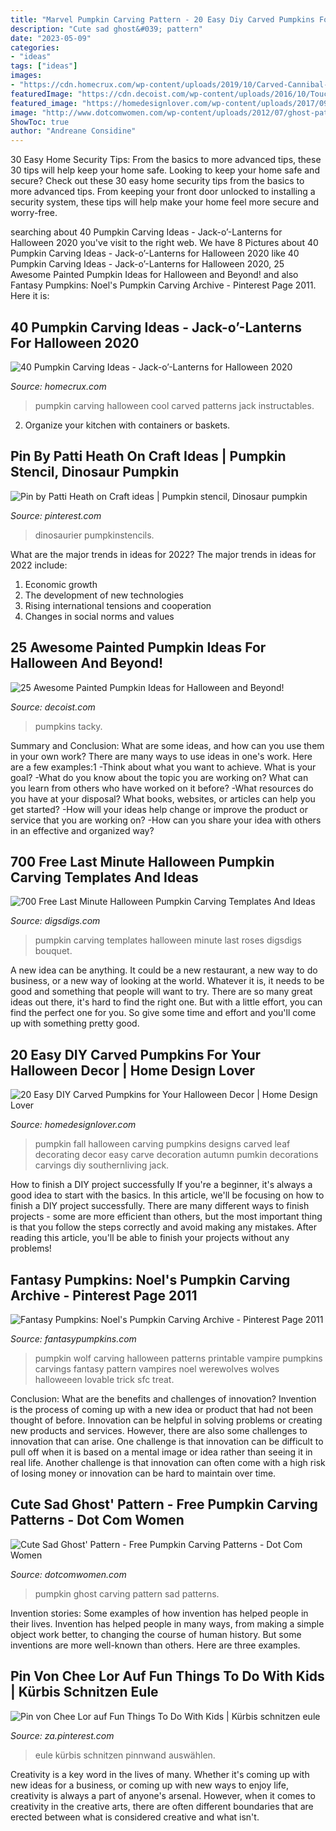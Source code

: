 ```yaml
---
title: "Marvel Pumpkin Carving Pattern - 20 Easy Diy Carved Pumpkins For Your Halloween Decor"
description: "Cute sad ghost&#039; pattern"
date: "2023-05-09"
categories:
- "ideas"
tags: ["ideas"]
images:
- "https://cdn.homecrux.com/wp-content/uploads/2019/10/Carved-Cannibal-Pumpkin.jpg"
featuredImage: "https://cdn.decoist.com/wp-content/uploads/2016/10/Touch-of-tacky-color-and-pattern-for-the-Halloween-pumpkin.jpg"
featured_image: "https://homedesignlover.com/wp-content/uploads/2017/09/17-carve_leaf.jpg"
image: "http://www.dotcomwomen.com/wp-content/uploads/2012/07/ghost-pattern-pumpkin.jpg"
ShowToc: true
author: "Andreane Considine"
---
```



30 Easy Home Security Tips: From the basics to more advanced tips, these 30 tips will help keep your home safe.
Looking to keep your home safe and secure? Check out these 30 easy home security tips from the basics to more advanced tips. From keeping your front door unlocked to installing a security system, these tips will help make your home feel more secure and worry-free.

	

		
searching about 40 Pumpkin Carving Ideas - Jack-o’-Lanterns for Halloween 2020 you've visit to the right web. We have 8 Pictures about 40 Pumpkin Carving Ideas - Jack-o’-Lanterns for Halloween 2020 like 40 Pumpkin Carving Ideas - Jack-o’-Lanterns for Halloween 2020, 25 Awesome Painted Pumpkin Ideas for Halloween and Beyond! and also Fantasy Pumpkins: Noel&#039;s Pumpkin Carving Archive - Pinterest Page 2011. Here it is:
		
    
## 40 Pumpkin Carving Ideas - Jack-o’-Lanterns For Halloween 2020

<img loading=lazy src="https://cdn.homecrux.com/wp-content/uploads/2019/10/Carved-Cannibal-Pumpkin.jpg" onerror="this.onerror=null;this.src='https://tse2.mm.bing.net/th?id=OIP.GAD0RGPbvhSIry9N42qN0QHaJ4&amp;pid=15.1';" alt="40 Pumpkin Carving Ideas - Jack-o’-Lanterns for Halloween 2020">

_Source: homecrux.com_

>pumpkin carving halloween cool carved patterns jack instructables. 

	

2. Organize your kitchen with containers or baskets.

    
## Pin By Patti Heath On Craft Ideas | Pumpkin Stencil, Dinosaur Pumpkin

<img loading=lazy src="https://i.pinimg.com/736x/35/cb/ce/35cbce96ea7518924a56e3fc72be0bb1.jpg" onerror="this.onerror=null;this.src='https://tse3.mm.bing.net/th?id=OIP.hc7rmylsNqPEehdQLwLvEQHaIy&amp;pid=15.1';" alt="Pin by Patti Heath on Craft ideas | Pumpkin stencil, Dinosaur pumpkin">

_Source: pinterest.com_

>dinosaurier pumpkinstencils. 

	

What are the major trends in ideas for 2022?
The major trends in ideas for 2022 include: 
1. Economic growth 
2. The development of new technologies 
3. Rising international tensions and cooperation 
4. Changes in social norms and values 

    
## 25 Awesome Painted Pumpkin Ideas For Halloween And Beyond!

<img loading=lazy src="https://cdn.decoist.com/wp-content/uploads/2016/10/Touch-of-tacky-color-and-pattern-for-the-Halloween-pumpkin.jpg" onerror="this.onerror=null;this.src='https://tse1.mm.bing.net/th?id=OIP.udk_pElh8QzLgVTIJmALAQHaLH&amp;pid=15.1';" alt="25 Awesome Painted Pumpkin Ideas for Halloween and Beyond!">

_Source: decoist.com_

>pumpkins tacky. 

	

Summary and Conclusion: What are some ideas, and how can you use them in your own work?
There are many ways to use ideas in one's work. Here are a few examples:1 
-Think about what you want to achieve. What is your goal? 
-What do you know about the topic you are working on? What can you learn from others who have worked on it before? 
-What resources do you have at your disposal? What books, websites, or articles can help you get started? 
-How will your ideas help change or improve the product or service that you are working on? 
-How can you share your idea with others in an effective and organized way?

    
## 700 Free Last Minute Halloween Pumpkin Carving Templates And Ideas

<img loading=lazy src="https://www.digsdigs.com/photos/2011/10/700-free-last-minute-halloween-pumpkin-carving-templates-and-ideas-11.jpg" onerror="this.onerror=null;this.src='https://tse4.mm.bing.net/th?id=OIP.xKXre1cqqM0DvwKNjH2IvgHaLI&amp;pid=15.1';" alt="700 Free Last Minute Halloween Pumpkin Carving Templates And Ideas">

_Source: digsdigs.com_

>pumpkin carving templates halloween minute last roses digsdigs bouquet. 

	

A new idea can be anything. It could be a new restaurant, a new way to do business, or a new way of looking at the world. Whatever it is, it needs to be good and something that people will want to try. There are so many great ideas out there, it's hard to find the right one. But with a little effort, you can find the perfect one for you. So give some time and effort and you'll come up with something pretty good.

    
## 20 Easy DIY Carved Pumpkins For Your Halloween Decor | Home Design Lover

<img loading=lazy src="https://homedesignlover.com/wp-content/uploads/2017/09/17-carve_leaf.jpg" onerror="this.onerror=null;this.src='https://tse3.mm.bing.net/th?id=OIP.bt3XT2FjVVewIRJ-2La4EQHaLH&amp;pid=15.1';" alt="20 Easy DIY Carved Pumpkins for Your Halloween Decor | Home Design Lover">

_Source: homedesignlover.com_

>pumpkin fall halloween carving pumpkins designs carved leaf decorating decor easy carve decoration autumn pumkin decorations carvings diy southernliving jack. 

	

How to finish a DIY project successfully
If you're a beginner, it's always a good idea to start with the basics. In this article, we'll be focusing on how to finish a DIY project successfully. There are many different ways to finish projects - some are more efficient than others, but the most important thing is that you follow the steps correctly and avoid making any mistakes. After reading this article, you'll be able to finish your projects without any problems!

    
## Fantasy Pumpkins: Noel&#039;s Pumpkin Carving Archive - Pinterest Page 2011

<img loading=lazy src="https://www.fantasypumpkins.com/2011-pumpkins/wolf-vampire_0212.jpg" onerror="this.onerror=null;this.src='https://tse4.mm.bing.net/th?id=OIP.ij1RWKRE2n7r-tS9kTc1jwHaGx&amp;pid=15.1';" alt="Fantasy Pumpkins: Noel&#039;s Pumpkin Carving Archive - Pinterest Page 2011">

_Source: fantasypumpkins.com_

>pumpkin wolf carving halloween patterns printable vampire pumpkins carvings fantasy pattern vampires noel werewolves wolves halloweeen lovable trick sfc treat. 

	

Conclusion: What are the benefits and challenges of innovation?
Invention is the process of coming up with a new idea or product that had not been thought of before. Innovation can be helpful in solving problems or creating new products and services. However, there are also some challenges to innovation that can arise. One challenge is that innovation can be difficult to pull off when it is based on a mental image or idea rather than seeing it in real life. Another challenge is that innovation can often come with a high risk of losing money or innovation can be hard to maintain over time.

    
## Cute Sad Ghost&#039; Pattern - Free Pumpkin Carving Patterns - Dot Com Women

<img loading=lazy src="http://www.dotcomwomen.com/wp-content/uploads/2012/07/ghost-pattern-pumpkin.jpg" onerror="this.onerror=null;this.src='https://tse1.mm.bing.net/th?id=OIP.Cs-ghAugH6XnqOz_7CMVtgAAAA&amp;pid=15.1';" alt="Cute Sad Ghost&#039; Pattern - Free Pumpkin Carving Patterns - Dot Com Women">

_Source: dotcomwomen.com_

>pumpkin ghost carving pattern sad patterns. 

	

Invention stories: Some examples of how invention has helped people in their lives.
Invention has helped people in many ways, from making a simple object work better, to changing the course of human history. But some inventions are more well-known than others. Here are three examples.

    
## Pin Von Chee Lor Auf Fun Things To Do With Kids | Kürbis Schnitzen Eule

<img loading=lazy src="https://i.pinimg.com/736x/3b/23/af/3b23af76d979f1613de778d70e40c154.jpg" onerror="this.onerror=null;this.src='https://tse3.mm.bing.net/th?id=OIP.ckO6peOntHjtIM0p9ytdKwHaK8&amp;pid=15.1';" alt="Pin von Chee Lor auf Fun Things To Do With Kids | Kürbis schnitzen eule">

_Source: za.pinterest.com_

>eule kürbis schnitzen pinnwand auswählen. 

	

Creativity is a key word in the lives of many. Whether it's coming up with new ideas for a business, or coming up with new ways to enjoy life, creativity is always a part of anyone's arsenal. However, when it comes to creativity in the creative arts, there are often different boundaries that are erected between what is considered creative and what isn't.

